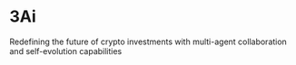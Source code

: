 # 3Ai
Redefining the future of crypto investments with multi-agent collaboration and self-evolution capabilities
